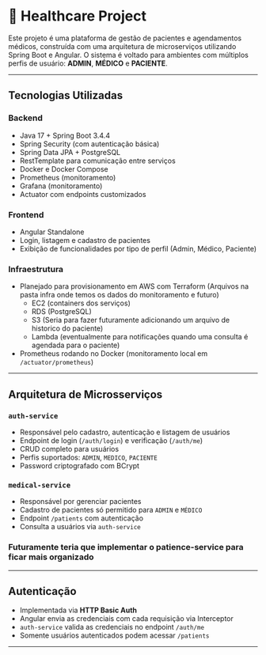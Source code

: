 # 🏥 Healthcare Project

Este projeto é uma plataforma de gestão de pacientes e agendamentos médicos, construída com uma arquitetura de microserviços utilizando Spring Boot e Angular. 
O sistema é voltado para ambientes com múltiplos perfis de usuário: **ADMIN**, **MÉDICO** e **PACIENTE**.

---

## Tecnologias Utilizadas

### Backend
- Java 17 + Spring Boot 3.4.4
- Spring Security (com autenticação básica)
- Spring Data JPA + PostgreSQL
- RestTemplate para comunicação entre serviços
- Docker e Docker Compose
- Prometheus (monitoramento)
- Grafana (monitoramento)
- Actuator com endpoints customizados

### Frontend
- Angular Standalone
- Login, listagem e cadastro de pacientes
- Exibição de funcionalidades por tipo de perfil (Admin, Médico, Paciente)

### Infraestrutura
- Planejado para provisionamento em AWS com Terraform (Arquivos na pasta infra onde temos os dados do monitoramento e futuro)
  - EC2 (containers dos serviços)
  - RDS (PostgreSQL)
  - S3 (Seria para fazer futuramente adicionando um arquivo de historico do paciente)
  - Lambda (eventualmente para notificações quando uma consulta é agendada para o paciente)
- Prometheus rodando no Docker (monitoramento local em `/actuator/prometheus`)

---

## Arquitetura de Microsserviços

### `auth-service`
- Responsável pelo cadastro, autenticação e listagem de usuários
- Endpoint de login (`/auth/login`) e verificação (`/auth/me`)
- CRUD completo para usuários
- Perfis suportados: `ADMIN`, `MEDICO`, `PACIENTE`
- Password criptografado com BCrypt

### `medical-service`
- Responsável por gerenciar pacientes
- Cadastro de pacientes só permitido para `ADMIN` e `MÉDICO`
- Endpoint `/patients` com autenticação
- Consulta a usuários via `auth-service`

### Futuramente teria que implementar o patience-service para ficar mais organizado

---

## Autenticação

- Implementada via **HTTP Basic Auth**
- Angular envia as credenciais com cada requisição via Interceptor
- `auth-service` valida as credenciais no endpoint `/auth/me`
- Somente usuários autenticados podem acessar `/patients`

---

